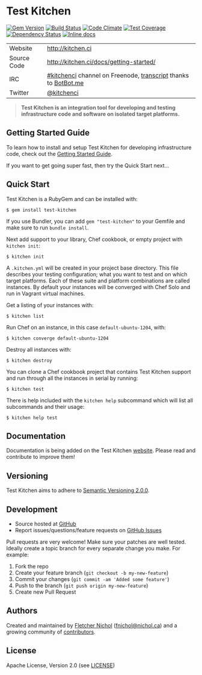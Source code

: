 # Test Kitchen

[![Gem Version](https://badge.fury.io/rb/test-kitchen.png)](http://badge.fury.io/rb/test-kitchen)
[![Build Status](https://secure.travis-ci.org/test-kitchen/test-kitchen.png?branch=master)](https://travis-ci.org/test-kitchen/test-kitchen)
[![Code Climate](https://codeclimate.com/github/test-kitchen/test-kitchen.png)](https://codeclimate.com/github/test-kitchen/test-kitchen)
[![Test Coverage](https://codeclimate.com/github/test-kitchen/test-kitchen/coverage.png)](https://codeclimate.com/github/test-kitchen/test-kitchen)
[![Dependency Status](https://gemnasium.com/test-kitchen/test-kitchen.png)](https://gemnasium.com/test-kitchen/test-kitchen)
[![Inline docs](http://inch-ci.org/github/test-kitchen/test-kitchen.png?branch=master)](http://inch-ci.org/github/test-kitchen/test-kitchen)

|             |                                               |
|-------------|-----------------------------------------------|
| Website     | http://kitchen.ci                             |
| Source Code | http://kitchen.ci/docs/getting-started/       |
| IRC         | [#kitchenci][irc] channel on Freenode, [transcript][irc_log] thanks to [BotBot.me][botbotme] |
| Twitter     | [@kitchenci][twitter]                         |

> **Test Kitchen is an integration tool for developing and testing
> infrastructure code and software on isolated target platforms.**

## Getting Started Guide

To learn how to install and setup Test Kitchen for developing infrastructure
code, check out the [Getting Started Guide][guide].

If you want to get going super fast, then try the Quick Start next...

## Quick Start

Test Kitchen is a RubyGem and can be installed with:

```
$ gem install test-kitchen
```

If you use Bundler, you can add `gem "test-kitchen"` to your Gemfile and make
sure to run `bundle install`.

Next add support to your library, Chef cookbook, or empty project with `kitchen
init`:

```
$ kitchen init
```

A `.kitchen.yml` will be created in your project base directory. This file
describes your testing configuration; what you want to test and on which target
platforms. Each of these suite and platform combinations are called instances.
By default your instances will be converged with Chef Solo and run in Vagrant
virtual machines.

Get a listing of your instances with:

```
$ kitchen list
```

Run Chef on an instance, in this case `default-ubuntu-1204`, with:

```
$ kitchen converge default-ubuntu-1204
```

Destroy all instances with:

```
$ kitchen destroy
```

You can clone a Chef cookbook project that contains Test Kitchen support and
run through all the instances in serial by running:

```
$ kitchen test
```

There is help included with the `kitchen help` subcommand which will list all
subcommands and their usage:

```
$ kitchen help test
```

## Documentation

Documentation is being added on the Test Kitchen [website][website]. Please
read and contribute to improve them!

## Versioning

Test Kitchen aims to adhere to [Semantic Versioning 2.0.0][semver].

## Development

* Source hosted at [GitHub][repo]
* Report issues/questions/feature requests on [GitHub Issues][issues]

Pull requests are very welcome! Make sure your patches are well tested.
Ideally create a topic branch for every separate change you make. For
example:

1. Fork the repo
2. Create your feature branch (`git checkout -b my-new-feature`)
3. Commit your changes (`git commit -am 'Added some feature'`)
4. Push to the branch (`git push origin my-new-feature`)
5. Create new Pull Request

## Authors

Created and maintained by [Fletcher Nichol][fnichol] (<fnichol@nichol.ca>) and
a growing community of [contributors][contributors].

## License

Apache License, Version 2.0 (see [LICENSE][license])

[botbotme]: https://botbot.me/
[contributors]: https://github.com/test-kitchen/test-kitchen/graphs/contributors
[fnichol]: https://github.com/fnichol
[guide]: http://kitchen.ci/docs/getting-started/
[irc]: http://webchat.freenode.net/?channels=kitchenci
[irc_log]: https://botbot.me/freenode/kitchenci/
[issues]: https://github.com/test-kitchen/test-kitchen/issues
[license]: https://github.com/test-kitchen/test-kitchen/blob/master/LICENSE
[repo]: https://github.com/test-kitchen/test-kitchen
[semver]: http://semver.org/
[twitter]: https://twitter.com/kitchenci
[website]: http://kitchen.ci
